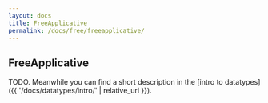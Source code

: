 ```yaml
---
layout: docs
title: FreeApplicative
permalink: /docs/free/freeapplicative/
---
```


## FreeApplicative

TODO. Meanwhile you can find a short description in the [intro to datatypes]({{ '/docs/datatypes/intro/' | relative_url }}).
